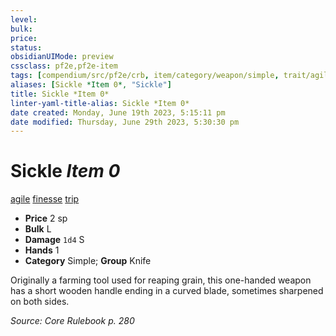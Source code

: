 ```yaml
---
level:
bulk:
price:
status:
obsidianUIMode: preview
cssclass: pf2e,pf2e-item
tags: [compendium/src/pf2e/crb, item/category/weapon/simple, trait/agile, trait/finesse, trait/trip]
aliases: [Sickle *Item 0*, "Sickle"]
title: Sickle *Item 0*
linter-yaml-title-alias: Sickle *Item 0*
date created: Monday, June 19th 2023, 5:15:11 pm
date modified: Thursday, June 29th 2023, 5:30:30 pm
---
```


# Sickle *Item 0*

[agile](rules/traits/agile.md) [finesse](rules/traits/finesse.md) [trip](rules/traits/trip.md)  

- **Price** 2 sp
- **Bulk** L
- **Damage** `1d4` S
- **Hands** 1
- **Category** Simple; **Group** Knife

Originally a farming tool used for reaping grain, this one-handed weapon has a short wooden handle ending in a curved blade, sometimes sharpened on both sides.

*Source: Core Rulebook p. 280*

